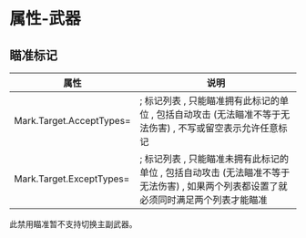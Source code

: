 # 属性-武器

## 瞄准标记

|属性|说明|
|-|-|
|Mark.Target.AcceptTypes=                        |; 标记列表 , 只能瞄准拥有此标记的单位 , 包括自动攻击 (无法瞄准不等于无法伤害) , 不写或留空表示允许任意标记|
|Mark.Target.ExceptTypes=                        |; 标记列表 , 只能瞄准未拥有此标记的单位 , 包括自动攻击 (无法瞄准不等于无法伤害) , 如果两个列表都设置了就必须同时满足两个列表才能瞄准|

此禁用瞄准暂不支持切换主副武器。